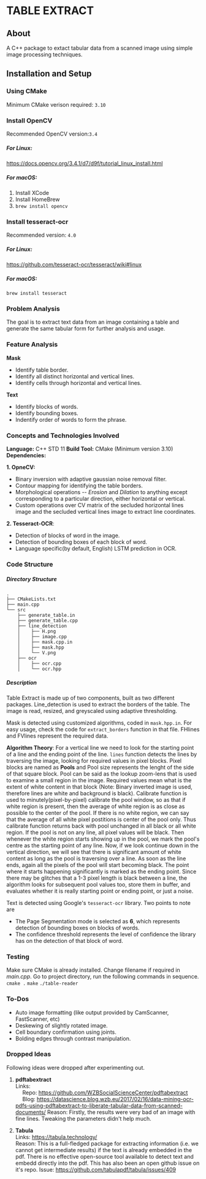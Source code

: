 # TABLE EXTRACT
## About
A C++ package to extact tabular data from a scanned image using simple image processing techniques.
## Installation and Setup
### Using CMake
Minimum CMake verison required: `3.10`
### Install OpenCV
Recommended OpenCV version:`3.4`
##### For Linux:
https://docs.opencv.org/3.4.1/d7/d9f/tutorial_linux_install.html
##### For macOS:  
1. Install XCode  
2. Install HomeBrew  
3. ```brew install opencv```  

### Install tesseract-ocr
Recommended version: `4.0`

##### For Linux:
https://github.com/tesseract-ocr/tesseract/wiki#linux
##### For macOS: 
`brew install tesseract`

### Problem Analysis
The goal is to extract text data from an image containing a table and generate the same tabular form for further analysis and usage.
### Feature Analysis
**Mask**
* Identify table border.
* Identify all distinct horizontal and vertical lines.
* Identify cells through horizontal and vertical lines.

**Text**
* Identify blocks of words.
* Identify bounding boxes.
* Indentify order of words to form the phrase.
### Concepts and Technologies Involved
**Language:** C++ STD 11
**Build Tool:** CMake (Minimum version 3.10)
**Dependencies:**

**1. OpneCV:**
* Binary inversion with adaptive gaussian noise removal filter.
* Contour mapping for identifying the table borders.
* Morphological operations -- _Erosion_ and _Dilation_ to anything except corresponding to a particular direction, either horizontal or vertical.
* Custom operations over CV matrix of the secluded horizontal lines image and the secluded vertical lines image to extract line coordinates.

**2. Tesseract-OCR**:
* Detection of blocks of word in the image.
* Detection of bounding boxes of each block of word.
* Language specific(by default, English) LSTM prediction in OCR.

### Code Structure
##### Directory Structure
```
.
├── CMakeLists.txt
├── main.cpp
└── src
    ├── generate_table.in
    ├── generate_table.cpp
    ├── line_detection
    │    ├── H.png
    │    ├── image.cpp
    │    ├── mask.cpp.in
    │    ├── mask.hpp
    │    └── V.png
    ├── ocr
    │    ├── ocr.cpp
    │    └── ocr.hpp
```
##### Description
Table Extract is made up of two components, built as two different packages. Line_detection is used to extract the borders of the table. The image is read, resized, and greyscaled using adaptive thresholding.

Mask is detected using customized algorithms, coded in `mask.hpp.in`. For easy usage, check the code for `extract_borders` function in that file. FHlines and FVlines represent the required data.

__Algorithm Theory__: For a vertical line we need to look for the starting point of a line and the ending point of the line. `lines` function detects the lines by traversing the image, looking for required values in pixel blocks. Pixel blocks are named as __Pools__ and Pool size represents the lenght of the side of that square block. Pool can be said as the lookup zoom-lens that is used to examine a small region in the image. Required values mean what is the extent of white content in that block (Note: Binary inverted image is used, therefore lines are white and background is black). Calibrate function is used to minutely(pixel-by-pixel) calibrate the pool window, so as that if white region is present, then the average of white region is as close as possible to the center of the pool. If there is no white region, we can say that the average of all white pixel postitions is center of the pool only. Thus calibrate function returns back with pool unchanged in all black or all white region.
If the pool is not on any line, all pixel values will be black. Then whenever the white region starts showing up in the pool, we mark the pool's centre as the starting point of any line. Now, if we look continue down in the vertical direction, we will see that there is significant amount of white content as long as the pool is traversing over a line. As soon as the line ends, again all the pixels of the pool will start becoming black. The point where it starts happening significantly is marked as the ending point. Since there may be glitches that a 1-3 pixel length is black between a line, the algorithm looks for subsequent pool values too, store them in buffer, and evaluates whether it is really starting point or ending point, or just a noise.

Text is detected using Google's `tesseract-ocr` library. Two points to note are
* The Page Segmentation mode is selected as __6__, which represents detection of bounding boxes on blocks of words.
* The confidence threshold represents the level of confidence the library has on the detection of that block of word.

### Testing
Make sure CMake is already installed.
Change filename if required in *main.cpp*.
Go to project directory, run the following commands in sequence. 
`cmake .`
`make`
`./table-reader`

### To-Dos
* Auto image formatting (like output provided by CamScanner, FastScanner, etc)
* Deskewing of slightly rotated image.
* Cell boundary confirmation using joints.
* Bolding edges through contrast manipulation.

### Dropped Ideas
Following ideas were dropped after experimenting out.
1. **pdftabextract**\
Links:\
&emsp; Repo: https://github.com/WZBSocialScienceCenter/pdftabextract \
&emsp; Blog: https://datascience.blog.wzb.eu/2017/02/16/data-mining-ocr-pdfs-using-pdftabextract-to-liberate-tabular-data-from-scanned-documents/
Reason: Firstly, the results were very bad of an image with fine lines. Tweaking the parameters didn't help much.

2. **Tabula**\
Links: https://tabula.technology/ \
Reason: This is a full-fledged package for extracting information (i.e. we cannot get intermediate results) if the text is already embedded in the pdf. There is no effective open-source tool available to detect text and embedd directly into the pdf. This has also been an open github issue on it's repo.
Issue: https://github.com/tabulapdf/tabula/issues/409
